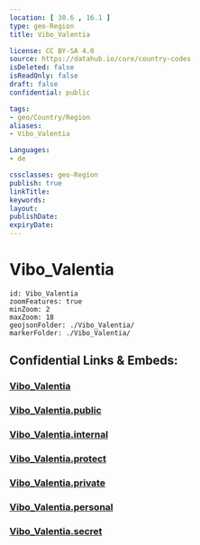 ```yaml
---
location: [ 38.6 , 16.1 ] 
type: geo-Region
title: Vibo_Valentia

license: CC BY-SA 4.0
source: https://datahub.io/core/country-codes
isDeleted: false
isReadOnly: false
draft: false
confidential: public

tags:
- geo/Country/Region
aliases:
- Vibo_Valentia

Languages:
- de

cssclasses: geo-Region
publish: true
linkTitle: 
keywords: 
layout: 
publishDate: 
expiryDate: 
---
```


# Vibo_Valentia

```leaflet
id: Vibo_Valentia
zoomFeatures: true 
minZoom: 2 
maxZoom: 18
geojsonFolder: ./Vibo_Valentia/
markerFolder: ./Vibo_Valentia/
```


## Confidential Links & Embeds: 

### [Vibo_Valentia](/_Standards/Earth/Continent/Europe/Europe~South/Italy/regions~Italy/Calabria/Vibo_Valentia.md) 

### [Vibo_Valentia.public](/_public/Earth/Continent/Europe/Europe~South/Italy/regions~Italy/Calabria/Vibo_Valentia.public.md) 

### [Vibo_Valentia.internal](/_internal/Earth/Continent/Europe/Europe~South/Italy/regions~Italy/Calabria/Vibo_Valentia.internal.md) 

### [Vibo_Valentia.protect](/_protect/Earth/Continent/Europe/Europe~South/Italy/regions~Italy/Calabria/Vibo_Valentia.protect.md) 

### [Vibo_Valentia.private](/_private/Earth/Continent/Europe/Europe~South/Italy/regions~Italy/Calabria/Vibo_Valentia.private.md) 

### [Vibo_Valentia.personal](/_personal/Earth/Continent/Europe/Europe~South/Italy/regions~Italy/Calabria/Vibo_Valentia.personal.md) 

### [Vibo_Valentia.secret](/_secret/Earth/Continent/Europe/Europe~South/Italy/regions~Italy/Calabria/Vibo_Valentia.secret.md)

